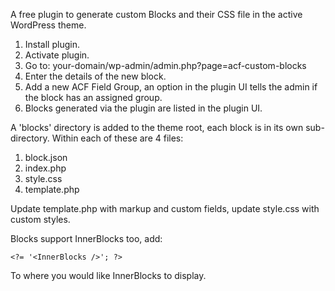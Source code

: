 A free plugin to generate custom Blocks and their CSS file in the active WordPress theme.

1. Install plugin.
2. Activate plugin.
3. Go to: your-domain/wp-admin/admin.php?page=acf-custom-blocks
4. Enter the details of the new block.
5. Add a new ACF Field Group, an option in the plugin UI tells the admin if the block has an assigned group.
6. Blocks generated via the plugin are listed in the plugin UI.

A 'blocks' directory is added to the theme root, each block is in its own sub-directory. Within each of these are 4 files:

1. block.json
2. index.php
3. style.css
4. template.php

Update template.php with markup and custom fields, update style.css with custom styles. 

Blocks support InnerBlocks too, add: 

    <?= '<InnerBlocks />'; ?>

To where you would like InnerBlocks to display.
